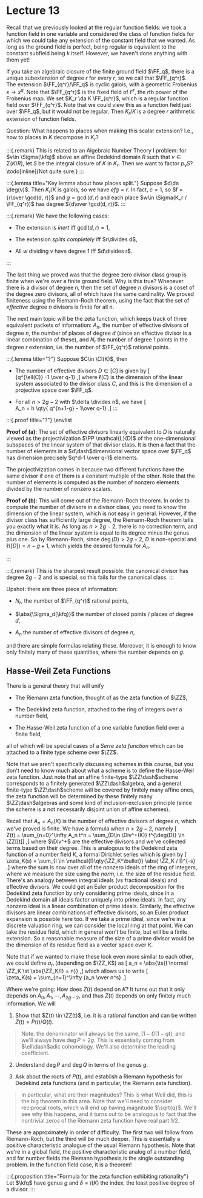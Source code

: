 # Lecture 13

Recall that we previously looked at the regular function fields: we took a function field in one variable and considered the class of function fields for which we could take any extension of the constant field that we wanted.
As long as the ground field is perfect, being regular is equivalent to the constant subfield being $k$ itself.
However, we haven't done anything with them yet!

If you take an algebraic closure of the finite ground field $\FF_q$, there is a unique subextension of degree $r$ for every $r$, so we call that $\FF_{q^r}$.
The extension $\FF_{q^r}/\FF_q$ is cyclic galois, with a geometric Frobenius $x\to x^q$.
Note that $\FF_{q^r}$ is the fixed field of $F^r$, the $r$th power of the Frobenius map.
We set $K_r \da K \FF_{q^r}$, which is a regular function field over $\FF_{q^r}$. 
Note that we could view this as a function field just over $\FF_q$, but it would not be regular.
Then $K_r/K$ is a degree $r$ arithmetic extension of function fields.

Question:
What happens to places when making this scalar extension?
I.e., how to places in $K$ decompose in $K_r$?

:::{.remark}
This is related to an Algebraic Number Theory I problem: for $v\in \Sigma(\kfq)$ above an affine Dedekind domain $R$ such that $v\in \Sigma(K/R)$, let $S$ be the integral closure of $K$ in $K_r$.
Then we want to factor $p_v S$?
\todo[inline]{Not quite sure.}
:::

:::{.lemma title="Key lemma about how places split."}
Suppose $d\da \deg(v)$.
Then $K_r/K$ is galois, so we have $efg=r$.
In fact, $c=1$, so $f = {r\over \gcd(d, r)}$ and $g = \gcd(d, r)$ and each place $w\in \Sigma(K_r / \FF_{q^r})$ has degree ${d\over \gcd(d, r)}$.
:::

:::{.remark}
We have the following cases:

- The extension is *inert* iff $\gcd(d, r) = 1$,

- The extension *splits completely* iff $r\divides d$,

- All $w$ dividing $v$ have degree 1 iff $d\divides r$.

:::

The last thing we proved was that the degree zero divisor class group is finite when we're over a finite ground field.
Why is this true?
Whenever there is a divisor of degree $n$, then the set of degree $n$ divisors is a coset of the degree zero divisors, all of which have the same cardinality.
We proved finiteness using the Riemann-Roch theorem, using the fact that the set of *effective* degree $n$ divisors is finite for all $n$.

The next main topic will be the zeta function, which keeps track of three equivalent packets of information: $A_n$, the number of effective divisors of degree $n$, the number of places of degree $d$ (since an effective divisor is a linear combination of these), and $N_r$ the number of degree 1 points in the degree $r$ extension, i.e. the number of $\FF_{q^r}$ rational points.

:::{.lemma title="?"}
Suppose $C\in \Cl(K)$, then 

- The number of effective divisors $D \in [C]$ is given by 
\[  
{q^{\ell(C)} -1 \over q-1} 
,\]
  where $\ell(C)$ is the dimension of the linear system associated to the divisor class $C$, and this is the dimension of a projective space over $\FF_q$.

- For all $n>2g-2$ with $\delta \divides n$, we have
\[  
A_n = h \qty{ q^{n+1-g} - 1\over q-1}
.\]
:::

:::{.proof title="?"}
\envlist

**Proof of (a)**:
The set of effective divisors linearly equivalent to $D$ is naturally viewed as the projectivization $\PP \mathcal{L}(D)$ of the one-dimensional subspaces of the linear system of that divisor class.
It is then a fact that the number of elements in a $d\dash$dimensional vector space over $\FF_q$ has dimension precisely $q^d-1 \over q-1$ elements.

The projectivization comes in because two different functions have the same divisor if one of them is a constant multiple of the other.
Note that the number of elements is computed as the number of nonzero elements divided by the number of nonzero scalars.

**Proof of (b)**:
This will come out of the Riemann-Roch theorem.
In order to compute the number of divisors in a divisor class, you need to know the dimension of the linear system, which is not easy in general.
However, if the divisor class has sufficiently large degree, the Riemann-Roch theorem tells you exactly what it is.
As long as $n > 2g-2$, there is no correction term, and the dimension of the linear system is equal to its degree minus the genus plus one.
So by Riemann-Roch, since $\deg(D) > 2g-2$, $D$ is non-special and $\ell([D]) = n-g+1$, which yields the desired formula for $A_n$.

:::

:::{.remark}
This is the sharpest result possible: the canonical divisor has degree $2g-2$ and is special, so this fails for the canonical class.
:::

Upshot: there are three piece of information:

- $N_r$, the number of $\FF_{q^r}$ rational points,

- $\abs{\Sigma_d(\kfq)}$ the number of closed points / places of degree $d$,

- $A_n$ the number of effective divisors of degree $n$,

and there are simple formulas relating these.
Moreover, it is enough to know only finitely many of these quantities, where the number depends on $g$.

## Hasse-Weil Zeta Functions

There is a general theory that will unify 

- The Riemann zeta function, thought of as the zeta function of $\ZZ$, 

- The Dedekind zeta function, attached to the ring of integers over a number field,

- The Hasse-Weil zeta function of a one variable function field over a finite field,

all of which will be special cases of a *Serre zeta function* which can be attached to a finite type scheme over $\ZZ$.

Note that we aren't specifically discussing schemes in this course, but you don't need to know much about what a scheme is to define the Hasse-Weil zeta function. 
Just note that an affine finite-type $\ZZ\dash$scheme corresponds to a finitely generated $\ZZ\dash$algebra, and a general finite-type $\ZZ\dash$scheme will be covered by finitely many affine ones, the zeta function will be determined by these finitely many $\ZZ\dash$algebras and some kind of inclusion-exclusion principle (since the scheme is a not necessarily disjoint union of affine schemes).

Recall that $A_n = A_n(K)$ is the number of effective divisors of degree $n$, which we've proved is finite.
We have a formula when $n> 2g-2$, namely
\[  
Z(t) = \sum_{n=0}^\infty A_n t^n = \sum_{D\in \Div^+(K)} t^{\deg(D)} \in \ZZ[[t]]
,\]
where $\Div^+$ are the effective divisors and we've collected terms based on their degree.
This is analogous to the Dedekind zeta function of a number field $K$, a formal Dirichlet series which is given by
\[  
\zeta_K(s) = \sum_{I \in \mathcal{I}\qty{\ZZ_K^\bullet}} \abs{ \ZZ_K / I}^{-s}
.\]
where the sum is now over all of the nonzero ideals of the ring of integers, where we measure the size using the *norm*, i.e. the size of the residue field.
There's an analogy between integral ideals (vs fractional ideals) and effective divisors.
We could get an Euler product decomposition for the Dedekind zeta function by only considering prime ideals, since in a Dedekind domain all ideals factor uniquely into prime ideals.
In fact, any nonzero ideal is a linear combination of prime ideals.
Similarly, the effective divisors are linear combinations of effective divisors, so an Euler product expansion is possible here too.
If we take a prime ideal, since we're in a discrete valuation ring, we can consider the local ring at that point.
We can take the residue field, which in general won't be finite, but will be a finite extension.
So a reasonable measure of the size of a prime divisor would be the dimension of its residue field as a vector space over $K$.

Note that if we wanted to make these look even more similar to each other, we could define $a_n$ (depending on $\ZZ_K$) as 
\[
a_n = \abs{\ts{I \normal \ZZ_K \st \abs{\ZZ_K/I} = n}}
,\]
which allows us to write
\[  
\zeta_K(s) = \sum_{n=1}^\infty {a_n \over n^s}
.\]

Where we're going:
How does $Z(t)$ depend on $K$?
It turns out that it only depends on $A_0, A_1, \cdots, A_{2g-2}$, and thus $Z(t)$ depends on only finitely much information.
We will 

1. Show that $Z(t) \in \ZZ(t)$, i.e. it is a rational function and can be written $Z(t) = P(t)/ Q(t)$.

  > Note: the denominator will always be the same, $(1-t)(1-qt)$, and we'll always have $\deg P = 2g$.
  > This is essentially coming from $\ell\dash$adic cohomology.
  > We'll also determine the leading coefficient.

2. Understand $\deg P$ and $\deg Q$ in terms of the genus $g$.

3. Ask about the roots of $P(t)$, and establish a Riemann hypothesis for Dedekind zeta functions (and in particular, the Riemann zeta function).

> In particular, what are their magnitudes? 
> This is what Weil did, this is the big theorem in this area.
> Note that we'll need to consider reciprocal roots, which will end up having magnitude $\sqrt{q}$.
> We'll see why this happens, and it turns out to be analogous to fact that the nontrivial zeros of the Riemann zeta function have real part $1/2$.

These are approximately in order of difficulty.
The first two will follow from Riemann-Roch, but the third will be much deeper.
This is essentially a positive characteristic analogue of the usual Riemann hypothesis.
Note that we're in a global field, the positive characteristic analog of a number field, and for number fields the Riemann hypothesis is the single outstanding problem.
In the function field case, it is a theorem!


:::{.proposition title="Formula for the zeta function exhibiting rationality"}
Let $\kfq$ have genus $g$ and $\delta = I(K)$ the index, the least positive degree of a divisor.
:::




